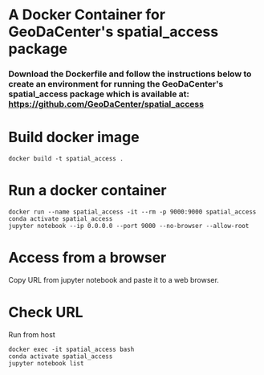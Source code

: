 # A Docker Container for GeoDaCenter's spatial_access package

### Download the Dockerfile and follow the instructions below to create an environment for running the GeoDaCenter's spatial_access package which is available at: https://github.com/GeoDaCenter/spatial_access


# Build docker image

```
docker build -t spatial_access .
```

# Run a docker container

```
docker run --name spatial_access -it --rm -p 9000:9000 spatial_access
conda activate spatial_access
jupyter notebook --ip 0.0.0.0 --port 9000 --no-browser --allow-root
```


# Access from a browser

Copy URL from jupyter notebook and paste it to a web browser.


# Check URL

Run from host
```
docker exec -it spatial_access bash
conda activate spatial_access
jupyter notebook list
```

